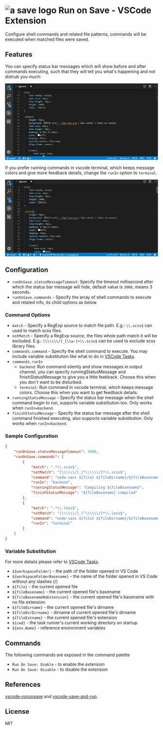 <h1 align="left">
    <img src="https://github.com/pucelle/vscode-run-on-save/raw/master/images/logo.png" width="30" height="30" alt="a save logo" />
    Run on Save - VSCode Extension
</h1>

Configure shell commands and related file patterns, commands will be executed when matched files were saved.


## Features

You can specify status bar messages which will show before and after commands executing, such that they will tell you what's happening and not distrub you much:

![example](images/example.gif)

If you prefer running commands in vscode terminal, which keeps message colors and give more feedback details, change the `runIn` option to `terminal`.

![terminal](images/terminal.gif)


## Configuration

- `runOnSave.statusMessageTimeout`: Specify the timeout millisecond after which the status bar message will hide, default value is `3000`, means 3 seconds.
- `runOnSave.commands` - Specify the array of shell commands to execute and related info, its child options as below.


### Command Options

- `match` - Specify a RegExp source to match file path. E.g.: `\\.scss$` can used to match scss files.
- `notMatch` - Specify a RegExp source, the files whole path match it will be excluded. E.g.: `[\\\\\\/]_[\\w-]+\\.scss$` can be used to exclude scss library files.
- `commands.command` - Specify the shell command to execute. You may include variable substitution like what to do in [VSCode Tasks](https://code.visualstudio.com/docs/editor/tasks#_variable-substitution).
- `commands.runIn`
    - `backend`: Run command silently and show messages in output channel, you can specify runningStatusMessage and finishStatusMessage to give you a little feekback. Choose this when you don't want to be disturbed.
    - `terminal`: Run command in vscode terminal, which keeps message colors. Choose this when you want to get feedback details.
- `runningStatusMessage` - Specify the status bar message when the shell command begin to run, supports variable substitution too. Only works when `runIn=backend`.
- `finishStatusMessage` - Specify the status bar message after the shell command finished executing, also supports variable substitution. Only works when `runIn=backend`.


### Sample Configuration

```json
{
    "runOnSave.statusMessageTimeout": 3000,
    "runOnSave.commands": [
        {
            "match": ".*\\.scss$",
            "notMatch": "[\\\\\\/]_[^\\\\\\/]*\\.scss$",
            "command": "node-sass ${file} ${fileDirname}/${fileBasenameNoExtension}.css",
            "runIn": "backend",
            "runningStatusMessage": "Compiling ${fileBasename}",
            "finishStatusMessage": "${fileBasename} compiled"
        },
        {
            "match": ".*\\.less$",
            "notMatch": "[\\\\\\/]_[^\\\\\\/]*\\.less$",
            "command": "node-sass ${file} ${fileDirname}/${fileBasenameNoExtension}.css",
            "runIn": "terminal"
        }
    ]
}
```


### Variable Substitution

For more details please refer to [VSCode Tasks](https://code.visualstudio.com/docs/editor/tasks#_variable-substitution).

 - `${workspaceFolder}` - the path of the folder opened in VS Code
 - `${workspaceFolderBasename}` - the name of the folder opened in VS Code without any slashes (/)
 - `${file}` - the current opened file
 - `${fileBasename}` - the current opened file's basename
 - `${fileBasenameNoExtension}` - the current opened file's basename with no file extension
 - `${fileDirname}` - the current opened file's dirname
 - `${fileDirDirname}` - dirname of current opened file's dirname
 - `${fileExtname}` - the current opened file's extension
 - `${cwd}` - the task runner's current working directory on startup
 - `${env.Name}` - reference environment variables



## Commands

The following commands are exposed in the command palette

- `Run On Save: Enable` - to enable the extension
- `Run On Save: Disable` - to disable the extension


## References

[vscode-runonsave](https://github.com/emeraldwalk/vscode-runonsave) and [vscode-save-and-run](https://github.com/wk-j/vscode-save-and-run).


## License

MIT
